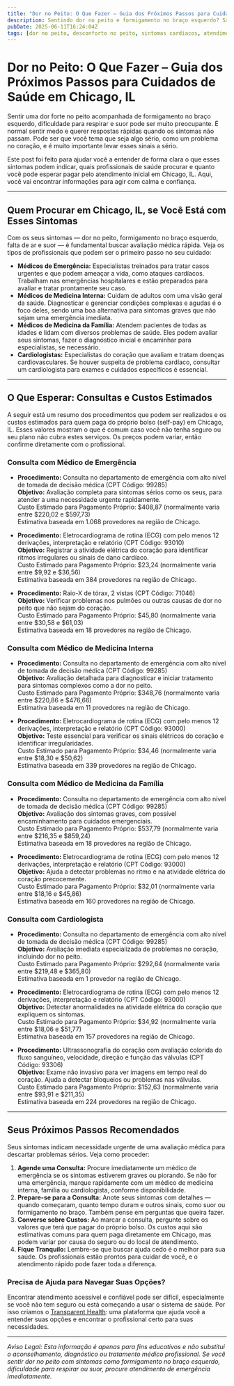 ```yaml
---
title: "Dor no Peito: O Que Fazer – Guia dos Próximos Passos para Cuidados de Saúde em Chicago, IL"
description: Sentindo dor no peito e formigamento no braço esquerdo? Saiba quem procurar, o que esperar e os custos estimados para atendimento em Chicago, IL.
pubDate: 2025-06-11T16:24:04Z
tags: [dor no peito, desconforto no peito, sintomas cardíacos, atendimento de emergência, atenção primária, cardiologia, saúde em Chicago, custos médicos]
---
```


# Dor no Peito: O Que Fazer – Guia dos Próximos Passos para Cuidados de Saúde em Chicago, IL

Sentir uma dor forte no peito acompanhada de formigamento no braço esquerdo, dificuldade para respirar e suor pode ser muito preocupante. É normal sentir medo e querer respostas rápidas quando os sintomas não passam. Pode ser que você tema que seja algo sério, como um problema no coração, e é muito importante levar esses sinais a sério.

Este post foi feito para ajudar você a entender de forma clara o que esses sintomas podem indicar, quais profissionais de saúde procurar e quanto você pode esperar pagar pelo atendimento inicial em Chicago, IL. Aqui, você vai encontrar informações para agir com calma e confiança.

---

## Quem Procurar em Chicago, IL, se Você Está com Esses Sintomas

Com os seus sintomas — dor no peito, formigamento no braço esquerdo, falta de ar e suor — é fundamental buscar avaliação médica rápida. Veja os tipos de profissionais que podem ser o primeiro passo no seu cuidado:

- **Médicos de Emergência:** Especialistas treinados para tratar casos urgentes e que podem ameaçar a vida, como ataques cardíacos. Trabalham nas emergências hospitalares e estão preparados para avaliar e tratar prontamente seu caso.
- **Médicos de Medicina Interna:** Cuidam de adultos com uma visão geral da saúde. Diagnosticar e gerenciar condições complexas e agudas é o foco deles, sendo uma boa alternativa para sintomas graves que não sejam uma emergência imediata.
- **Médicos de Medicina da Família:** Atendem pacientes de todas as idades e lidam com diversos problemas de saúde. Eles podem avaliar seus sintomas, fazer o diagnóstico inicial e encaminhar para especialistas, se necessário.
- **Cardiologistas:** Especialistas do coração que avaliam e tratam doenças cardiovasculares. Se houver suspeita de problema cardíaco, consultar um cardiologista para exames e cuidados específicos é essencial.

---

## O Que Esperar: Consultas e Custos Estimados

A seguir está um resumo dos procedimentos que podem ser realizados e os custos estimados para quem paga do próprio bolso (self-pay) em Chicago, IL. Esses valores mostram o que é comum caso você não tenha seguro ou seu plano não cubra estes serviços. Os preços podem variar, então confirme diretamente com o profissional.

### Consulta com Médico de Emergência

- **Procedimento:** Consulta no departamento de emergência com alto nível de tomada de decisão médica (CPT Código: 99285)  
  **Objetivo:** Avaliação completa para sintomas sérios como os seus, para atender a uma necessidade urgente rapidamente.  
  Custo Estimado para Pagamento Próprio: $408,87 (normalmente varia entre $220,02 e $597,73)  
  Estimativa baseada em 1.068 provedores na região de Chicago.

- **Procedimento:** Eletrocardiograma de rotina (ECG) com pelo menos 12 derivações, interpretação e relatório (CPT Código: 93010)  
  **Objetivo:** Registrar a atividade elétrica do coração para identificar ritmos irregulares ou sinais de dano cardíaco.  
  Custo Estimado para Pagamento Próprio: $23,24 (normalmente varia entre $9,92 e $36,56)  
  Estimativa baseada em 384 provedores na região de Chicago.

- **Procedimento:** Raio-X de tórax, 2 vistas (CPT Código: 71046)  
  **Objetivo:** Verificar problemas nos pulmões ou outras causas de dor no peito que não sejam do coração.  
  Custo Estimado para Pagamento Próprio: $45,80 (normalmente varia entre $30,58 e $61,03)  
  Estimativa baseada em 18 provedores na região de Chicago.

### Consulta com Médico de Medicina Interna

- **Procedimento:** Consulta no departamento de emergência com alto nível de tomada de decisão médica (CPT Código: 99285)  
  **Objetivo:** Avaliação detalhada para diagnosticar e iniciar tratamento para sintomas complexos como a dor no peito.  
  Custo Estimado para Pagamento Próprio: $348,76 (normalmente varia entre $220,86 e $476,66)  
  Estimativa baseada em 11 provedores na região de Chicago.

- **Procedimento:** Eletrocardiograma de rotina (ECG) com pelo menos 12 derivações, interpretação e relatório (CPT Código: 93000)  
  **Objetivo:** Teste essencial para verificar os sinais elétricos do coração e identificar irregularidades.  
  Custo Estimado para Pagamento Próprio: $34,46 (normalmente varia entre $18,30 e $50,62)  
  Estimativa baseada em 339 provedores na região de Chicago.

### Consulta com Médico de Medicina da Família

- **Procedimento:** Consulta no departamento de emergência com alto nível de tomada de decisão médica (CPT Código: 99285)  
  **Objetivo:** Avaliação dos sintomas graves, com possível encaminhamento para cuidados emergenciais.  
  Custo Estimado para Pagamento Próprio: $537,79 (normalmente varia entre $216,35 e $859,24)  
  Estimativa baseada em 18 provedores na região de Chicago.

- **Procedimento:** Eletrocardiograma de rotina (ECG) com pelo menos 12 derivações, interpretação e relatório (CPT Código: 93000)  
  **Objetivo:** Ajuda a detectar problemas no ritmo e na atividade elétrica do coração precocemente.  
  Custo Estimado para Pagamento Próprio: $32,01 (normalmente varia entre $18,16 e $45,86)  
  Estimativa baseada em 160 provedores na região de Chicago.

### Consulta com Cardiologista

- **Procedimento:** Consulta no departamento de emergência com alto nível de tomada de decisão médica (CPT Código: 99285)  
  **Objetivo:** Avaliação imediata especializada de problemas no coração, incluindo dor no peito.  
  Custo Estimado para Pagamento Próprio: $292,64 (normalmente varia entre $219,48 e $365,80)  
  Estimativa baseada em 1 provedor na região de Chicago.

- **Procedimento:** Eletrocardiograma de rotina (ECG) com pelo menos 12 derivações, interpretação e relatório (CPT Código: 93000)  
  **Objetivo:** Detectar anormalidades na atividade elétrica do coração que expliquem os sintomas.  
  Custo Estimado para Pagamento Próprio: $34,92 (normalmente varia entre $18,06 e $51,77)  
  Estimativa baseada em 157 provedores na região de Chicago.

- **Procedimento:** Ultrassonografia do coração com avaliação colorida do fluxo sanguíneo, velocidade, direção e função das válvulas (CPT Código: 93306)  
  **Objetivo:** Exame não invasivo para ver imagens em tempo real do coração. Ajuda a detectar bloqueios ou problemas nas válvulas.  
  Custo Estimado para Pagamento Próprio: $152,63 (normalmente varia entre $93,91 e $211,35)  
  Estimativa baseada em 224 provedores na região de Chicago.

---

## Seus Próximos Passos Recomendados

Seus sintomas indicam necessidade urgente de uma avaliação médica para descartar problemas sérios. Veja como proceder:

1. **Agende uma Consulta:** Procure imediatamente um médico de emergência se os sintomas estiverem graves ou piorando. Se não for uma emergência, marque rapidamente com um médico de medicina interna, família ou cardiologista, conforme disponibilidade.
2. **Prepare-se para a Consulta:** Anote seus sintomas com detalhes — quando começaram, quanto tempo duram e outros sinais, como suor ou formigamento no braço. Também pense em perguntas que queira fazer.
3. **Converse sobre Custos:** Ao marcar a consulta, pergunte sobre os valores que terá que pagar do próprio bolso. Os custos aqui são estimativas comuns para quem paga diretamente em Chicago, mas podem variar por causa do seguro ou do local de atendimento.
4. **Fique Tranquilo:** Lembre-se que buscar ajuda cedo é o melhor para sua saúde. Os profissionais estão prontos para cuidar de você, e o atendimento rápido pode fazer toda a diferença.

### Precisa de Ajuda para Navegar Suas Opções?

Encontrar atendimento acessível e confiável pode ser difícil, especialmente se você não tem seguro ou está começando a usar o sistema de saúde. Por isso criamos o [Transparent Health](https://transparenthealth.ai): uma plataforma que ajuda você a entender suas opções e encontrar o profissional certo para suas necessidades.

---

*Aviso Legal: Esta informação é apenas para fins educativos e não substitui o aconselhamento, diagnóstico ou tratamento médico profissional. Se você sentir dor no peito com sintomas como formigamento no braço esquerdo, dificuldade para respirar ou suor, procure atendimento de emergência imediatamente.*